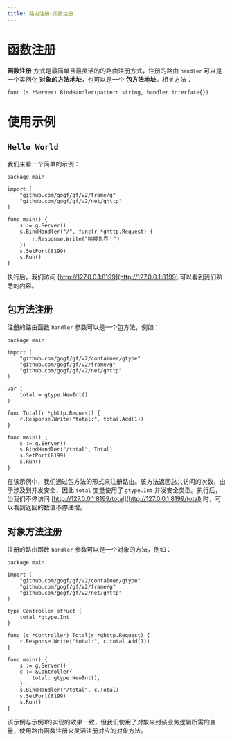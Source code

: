 ```yaml
---
title: 路由注册-函数注册
---
```


# 函数注册

**函数注册** 方式是最简单且最灵活的的路由注册方式，注册的路由 `handler` 可以是一个实例化 **对象的方法地址**，也可以是一个 **包方法地址**。相关方法：

```
func (s *Server) BindHandler(pattern string, handler interface{})
```

# 使用示例

## `Hello World`

我们来看一个简单的示例：

```
package main

import (
    "github.com/gogf/gf/v2/frame/g"
    "github.com/gogf/gf/v2/net/ghttp"
)

func main() {
    s := g.Server()
    s.BindHandler("/", func(r *ghttp.Request) {
        r.Response.Write("哈喽世界！")
    })
    s.SetPort(8199)
    s.Run()
}
```

执行后，我们访问 [http://127.0.0.1:8199](http://127.0.0.1:8199) 可以看到我们熟悉的内容。

## 包方法注册

注册的路由函数 `handler` 参数可以是一个包方法，例如：

```
package main

import (
	"github.com/gogf/gf/v2/container/gtype"
	"github.com/gogf/gf/v2/frame/g"
	"github.com/gogf/gf/v2/net/ghttp"
)

var (
	total = gtype.NewInt()
)

func Total(r *ghttp.Request) {
	r.Response.Write("total:", total.Add(1))
}

func main() {
	s := g.Server()
	s.BindHandler("/total", Total)
	s.SetPort(8199)
	s.Run()
}
```

在该示例中，我们通过包方法的形式来注册路由。该方法返回总共访问的次数，由于涉及到并发安全，因此 `total` 变量使用了 `gtype.Int` 并发安全类型。执行后，当我们不停访问 [http://127.0.0.1:8199/total](http://127.0.0.1:8199/total) 时，可以看到返回的数值不停递增。

## 对象方法注册

注册的路由函数 `handler` 参数可以是一个对象的方法，例如：

```
package main

import (
	"github.com/gogf/gf/v2/container/gtype"
	"github.com/gogf/gf/v2/frame/g"
	"github.com/gogf/gf/v2/net/ghttp"
)

type Controller struct {
	total *gtype.Int
}

func (c *Controller) Total(r *ghttp.Request) {
	r.Response.Write("total:", c.total.Add(1))
}

func main() {
	s := g.Server()
	c := &Controller{
		total: gtype.NewInt(),
	}
	s.BindHandler("/total", c.Total)
	s.SetPort(8199)
	s.Run()
}
```

该示例与示例1的实现的效果一致，但我们使用了对象来封装业务逻辑所需的变量，使用路由函数注册来灵活注册对应的对象方法。